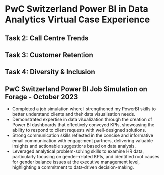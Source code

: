 # PwC Switzerland Power BI in Data Analytics Virtual Case Experience

## Task 2: Call Centre Trends

## Task 3: Customer Retention

## Task 4: Diversity & Inclusion

## PwC Switzerland Power BI Job Simulation on Forage - October 2023

- Completed a job simulation where I strengthened my PowerBI skills to better understand clients and their data visualisation needs.
- Demonstrated expertise in data visualization through the creation of Power BI dashboards that effectively conveyed KPIs, showcasing the ability to respond to client requests with well-designed solutions.
- Strong communication skills reflected in the concise and informative email communication with engagement partners, delivering valuable insights and actionable suggestions based on data analysis.
- Leveraged analytical problem-solving skills to examine HR data, particularly focusing on gender-related KPIs, and identified root causes for gender balance issues at the executive management level, highlighting a commitment to data-driven decision-making.
